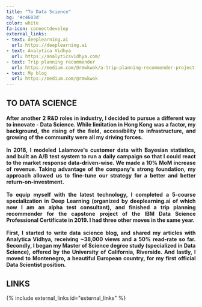 ```yaml
---
title: "To Data Science"
bg: '#c4603d'
color: white
fa-icon: connectdevelop
external_links:
- text: deeplearning.ai
  url: https://deeplearning.ai
- text: Analytica Vidhya
  url: https://analyticsvidhya.com/
- text: Trip planning recommender
  url: https://medium.com/@rmwkwok/a-trip-planning-recommender-project-b6200571c0c8
- text: My blog
  url: https://medium.com/@rmwkwok
---
```


## TO DATA SCIENCE

<div style="text-align: justify"><h4>
After another 2 R&D roles in industry, I decided to pursue a different way to innovate - Data Science.  While limitation in Hong Kong was a factor, my background, the rising of the field, accessibility to infrastructure, and growing of the community were all my driving forces. 
<br>
<br>
In 2018, I modeled Lalamove's customer data with Bayesian statistics, and built an A/B test system to run a daily campaign so that I could react to the market response data-driven-wise.  We made a 10% MoM increase of revenue. Taking advantage of the company's strong foundation, my approach allowed us to fine-tune our strategy for a better and better return-on-investment.
<br>
<br>
To equip myself with the latest technology, I completed a 5-course specialization in Deep Learning (organized by deeplearning.ai of which now I am an alpha test consultant), and finished a trip planning recommender for the capstone project of the IBM Data Science Professional Certificate in 2019.  I had three other moves in the same year. 
<br>
<br>
First, I started to write data science blog, and shared my articles with Analytica Vidhya, receiving ~38,000 views and a 50% read-rate so far.  Secondly, I began my Master of Science degree study (specialized in Data Science), offered by the University of California, Riverside.  And lastly, I moved to Montenegro, a beautiful European country, for my first official Data Scientist position.
</h4></div>

## LINKS

{% include external_links id="external_links" %}

